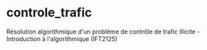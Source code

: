 # controle_trafic
Résolution algorithmique d'un problème de contrôle de trafic illicite - Introduction à l'algorithmique (IFT2125)
